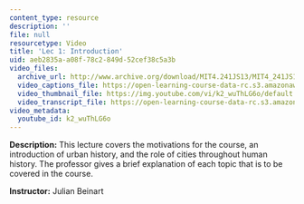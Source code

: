 ```yaml
---
content_type: resource
description: ''
file: null
resourcetype: Video
title: 'Lec 1: Introduction'
uid: aeb2835a-a08f-78c2-849d-52cef38c5a3b
video_files:
  archive_url: http://www.archive.org/download/MIT4.241JS13/MIT4_241JS13_lec01_300k.mp4
  video_captions_file: https://open-learning-course-data-rc.s3.amazonaws.com/4-241j-theory-of-city-form-spring-2013/4b6492b0a8215a09a3453b898519bb93_k2_wuThLG6o.vtt
  video_thumbnail_file: https://img.youtube.com/vi/k2_wuThLG6o/default.jpg
  video_transcript_file: https://open-learning-course-data-rc.s3.amazonaws.com/4-241j-theory-of-city-form-spring-2013/06419bc925fafe1c484a41724b690436_k2_wuThLG6o.pdf
video_metadata:
  youtube_id: k2_wuThLG6o
---
```


**Description:** This lecture covers the motivations for the course, an introduction of urban history, and the role of cities throughout human history. The professor gives a brief explanation of each topic that is to be covered in the course.

**Instructor:** Julian Beinart
